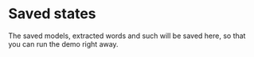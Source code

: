 # Saved states

The saved models, extracted words and such will be saved here, so that you can run the demo right away.